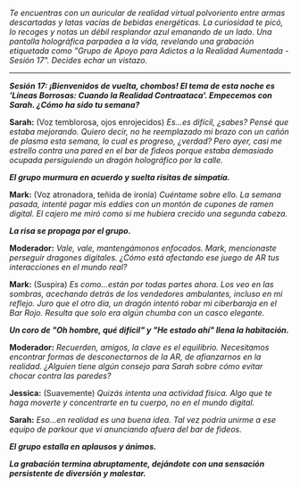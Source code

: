 _Te encuentras con un auricular de realidad virtual polvoriento entre armas descartadas y latas vacías de bebidas energéticas. La curiosidad te picó, lo recoges y notas un débil resplandor azul emanando de un lado. Una pantalla holográfica parpadea a la vida, revelando una grabación etiquetada como "Grupo de Apoyo para Adictos a la Realidad Aumentada - Sesión 17". Decides echar un vistazo._

---

**_Sesión 17: ¡Bienvenidos de vuelta, chombos! El tema de esta noche es 'Líneas Borrosas: Cuando la Realidad Contraataca'. Empecemos con Sarah. ¿Cómo ha sido tu semana?_**

**Sarah:** (Voz temblorosa, ojos enrojecidos) _Es...es difícil, ¿sabes? Pensé que estaba mejorando. Quiero decir, no he reemplazado mi brazo con un cañón de plasma esta semana, lo cual es progreso, ¿verdad? Pero ayer, casi me estrello contra una pared en el bar de fideos porque estaba demasiado ocupada persiguiendo un dragón holográfico por la calle._

**_El grupo murmura en acuerdo y suelta risitas de simpatía._**

**Mark:** (Voz atronadora, teñida de ironía) _Cuéntame sobre ello. La semana pasada, intenté pagar mis eddies con un montón de cupones de ramen digital. El cajero me miró como si me hubiera crecido una segunda cabeza._

**_La risa se propaga por el grupo._**

**Moderador:** _Vale, vale, mantengámonos enfocados. Mark, mencionaste perseguir dragones digitales. ¿Cómo está afectando ese juego de AR tus interacciones en el mundo real?_

**Mark:** (Suspira) _Es como...están por todas partes ahora. Los veo en las sombras, acechando detrás de los vendedores ambulantes, incluso en mi reflejo. Juro que el otro día, un dragón intentó robar mi ciberbaraja en el Bar Rojo. Resulta que solo era algún chumba con un casco elegante._

**_Un coro de "Oh hombre, qué difícil" y "He estado ahí" llena la habitación._**

**Moderador:** _Recuerden, amigos, la clave es el equilibrio. Necesitamos encontrar formas de desconectarnos de la AR, de afianzarnos en la realidad. ¿Alguien tiene algún consejo para Sarah sobre cómo evitar chocar contra las paredes?_

**Jessica:** (Suavemente) _Quizás intenta una actividad física. Algo que te haga moverte y concentrarte en tu cuerpo, no en el mundo digital._

**Sarah:** _Eso...en realidad es una buena idea. Tal vez podría unirme a ese equipo de parkour que vi anunciando afuera del bar de fideos._

**_El grupo estalla en aplausos y ánimos._**

**_La grabación termina abruptamente, dejándote con una sensación persistente de diversión y malestar._**
